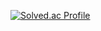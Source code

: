 [![Solved.ac Profile](http://mazassumnida.wtf/api/v2/generate_badge?boj=백준아이디)](https://solved.ac/jh001/)
